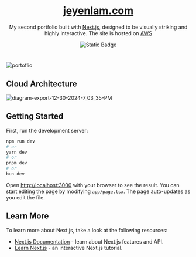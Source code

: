 <h1 align="center"><a href="https://jeyenlam.com" target="_blank">jeyenlam.com</a></h1>

<div align="center">
  <p>My second portfolio built with <a href="https://nextjs.org/" target="_blank">Next.js</a>, designed to be visually striking and highly interactive. The site is hosted on <a href="https://aws.amazon.com" target="_blank">AWS</a></p>
  <img alt="Static Badge" src="https://img.shields.io/badge/status-in_process-blue">
</div>

#
![portoflio](https://github.com/user-attachments/assets/eee417ba-79c1-4c44-9216-2d29f979b3e2)

## Cloud Architecture

![diagram-export-12-30-2024-7_03_35-PM](https://github.com/user-attachments/assets/bf7f6f36-0787-4e1a-a6ba-dac29990310b)

## Getting Started
First, run the development server:
```bash
npm run dev
# or
yarn dev
# or
pnpm dev
# or
bun dev
```
Open [http://localhost:3000](http://localhost:3000) with your browser to see the result.
You can start editing the page by modifying `app/page.tsx`. The page auto-updates as you edit the file.

## Learn More
To learn more about Next.js, take a look at the following resources:
- [Next.js Documentation](https://nextjs.org/docs) - learn about Next.js features and API.
- [Learn Next.js](https://nextjs.org/learn) - an interactive Next.js tutorial.
